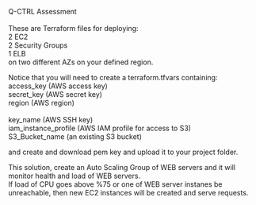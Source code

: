Q-CTRL Assessment<br/><br/>
These are Terraform files for deploying:<br/>
2 EC2<br/>
2 Security Groups<br/>
1 ELB<br/>
on two different AZs on your defined region.<br/>

Notice that you will need to create a terraform.tfvars containing:<br/>
access_key (AWS access key)<br/>
secret_key (AWS secret key)<br/>
region (AWS region)<br/><br/>
key_name (AWS SSH key)<br/>
iam_instance_profile (AWS IAM profile for access to S3)<br/>
S3_Bucket_name (an existing S3 bucket)

and create and download pem key and upload it to your project folder.<br/>

This solution, create an Auto Scaling Group of WEB servers and it will monitor health and load of WEB servers. <br/>
If load of CPU goes above %75 or one of WEB server instanes be unreachable, then new EC2 instances will be created and serve requests.<br/>

